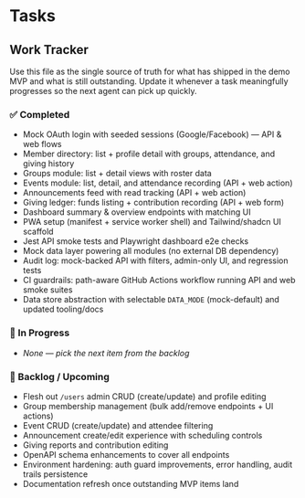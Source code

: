 # Tasks

## Work Tracker

Use this file as the single source of truth for what has shipped in the demo MVP and what is still outstanding. Update it whenever a task meaningfully progresses so the next agent can pick up quickly.

### ✅ Completed

- Mock OAuth login with seeded sessions (Google/Facebook) — API & web flows
- Member directory: list + profile detail with groups, attendance, and giving history
- Groups module: list + detail views with roster data
- Events module: list, detail, and attendance recording (API + web action)
- Announcements feed with read tracking (API + web action)
- Giving ledger: funds listing + contribution recording (API + web form)
- Dashboard summary & overview endpoints with matching UI
- PWA setup (manifest + service worker shell) and Tailwind/shadcn UI scaffold
- Jest API smoke tests and Playwright dashboard e2e checks
- Mock data layer powering all modules (no external DB dependency)
- Audit log: mock-backed API with filters, admin-only UI, and regression tests
- CI guardrails: path-aware GitHub Actions workflow running API and web smoke suites
- Data store abstraction with selectable `DATA_MODE` (mock-default) and updated tooling/docs

### 🔄 In Progress

- _None — pick the next item from the backlog_

### 📝 Backlog / Upcoming

- Flesh out `/users` admin CRUD (create/update) and profile editing
- Group membership management (bulk add/remove endpoints + UI actions)
- Event CRUD (create/update) and attendee filtering
- Announcement create/edit experience with scheduling controls
- Giving reports and contribution editing
- OpenAPI schema enhancements to cover all endpoints
- Environment hardening: auth guard improvements, error handling, audit trails persistence
- Documentation refresh once outstanding MVP items land
